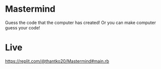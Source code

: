 # Mastermind

Guess the code that the computer has created!
Or you can make computer guess your code!

# Live

https://replit.com/@thantko20/Mastermind#main.rb